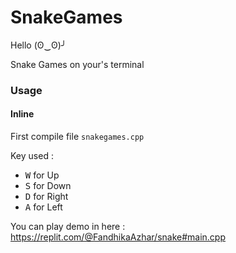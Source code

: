 # SnakeGames
Hello (ʘ‿ʘ)╯

Snake Games on your's terminal
<h3> Usage </h3>

#### Inline

First compile file `snakegames.cpp`

Key used :

- <kbd>W</kbd> for Up
- <kbd>S</kbd> for Down
- <kbd>D</kbd> for Right
- <kbd>A</kbd> for Left

You can play demo in here : https://replit.com/@FandhikaAzhar/snake#main.cpp
